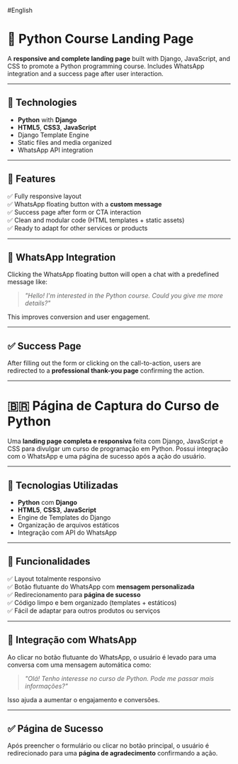 #English

# 🐍 Python Course Landing Page

A **responsive and complete landing page** built with Django, JavaScript, and CSS to promote a Python programming course. Includes WhatsApp integration and a success page after user interaction.

---

## 🚀 Technologies

- **Python** with **Django**
- **HTML5**, **CSS3**, **JavaScript**
- Django Template Engine
- Static files and media organized
- WhatsApp API integration

---

## 🎯 Features

✅ Fully responsive layout  
✅ WhatsApp floating button with a **custom message**  
✅ Success page after form or CTA interaction  
✅ Clean and modular code (HTML templates + static assets)  
✅ Ready to adapt for other services or products  

---

## 💬 WhatsApp Integration

Clicking the WhatsApp floating button will open a chat with a predefined message like:

> _"Hello! I'm interested in the Python course. Could you give me more details?"_

This improves conversion and user engagement.

---

## ✅ Success Page

After filling out the form or clicking on the call-to-action, users are redirected to a **professional thank-you page** confirming the action.

---



# 🇧🇷 Página de Captura do Curso de Python

Uma **landing page completa e responsiva** feita com Django, JavaScript e CSS para divulgar um curso de programação em Python. Possui integração com o WhatsApp e uma página de sucesso após a ação do usuário.

---

## 🚀 Tecnologias Utilizadas

- **Python** com **Django**
- **HTML5**, **CSS3**, **JavaScript**
- Engine de Templates do Django
- Organização de arquivos estáticos
- Integração com API do WhatsApp

---

## 🎯 Funcionalidades

✅ Layout totalmente responsivo  
✅ Botão flutuante do WhatsApp com **mensagem personalizada**  
✅ Redirecionamento para **página de sucesso**  
✅ Código limpo e bem organizado (templates + estáticos)  
✅ Fácil de adaptar para outros produtos ou serviços  

---

## 💬 Integração com WhatsApp

Ao clicar no botão flutuante do WhatsApp, o usuário é levado para uma conversa com uma mensagem automática como:

> _"Olá! Tenho interesse no curso de Python. Pode me passar mais informações?"_

Isso ajuda a aumentar o engajamento e conversões.

---

## ✅ Página de Sucesso

Após preencher o formulário ou clicar no botão principal, o usuário é redirecionado para uma **página de agradecimento** confirmando a ação.
